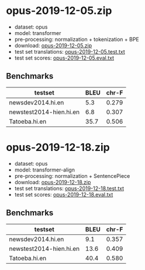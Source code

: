 # opus-2019-12-05.zip

* dataset: opus
* model: transformer
* pre-processing: normalization + tokenization + BPE
* download: [opus-2019-12-05.zip](https://object.pouta.csc.fi/OPUS-MT-models/hi-en/opus-2019-12-05.zip)
* test set translations: [opus-2019-12-05.test.txt](https://object.pouta.csc.fi/OPUS-MT-models/hi-en/opus-2019-12-05.test.txt)
* test set scores: [opus-2019-12-05.eval.txt](https://object.pouta.csc.fi/OPUS-MT-models/hi-en/opus-2019-12-05.eval.txt)

## Benchmarks

| testset               | BLEU  | chr-F |
|-----------------------|-------|-------|
| newsdev2014.hi.en 	| 5.3 	| 0.279 |
| newstest2014-hien.hi.en 	| 6.8 	| 0.307 |
| Tatoeba.hi.en 	| 35.7 	| 0.506 |

# opus-2019-12-18.zip

* dataset: opus
* model: transformer-align
* pre-processing: normalization + SentencePiece
* download: [opus-2019-12-18.zip](https://object.pouta.csc.fi/OPUS-MT-models/hi-en/opus-2019-12-18.zip)
* test set translations: [opus-2019-12-18.test.txt](https://object.pouta.csc.fi/OPUS-MT-models/hi-en/opus-2019-12-18.test.txt)
* test set scores: [opus-2019-12-18.eval.txt](https://object.pouta.csc.fi/OPUS-MT-models/hi-en/opus-2019-12-18.eval.txt)

## Benchmarks

| testset               | BLEU  | chr-F |
|-----------------------|-------|-------|
| newsdev2014.hi.en 	| 9.1 	| 0.357 |
| newstest2014-hien.hi.en 	| 13.6 	| 0.409 |
| Tatoeba.hi.en 	| 40.4 	| 0.580 |

